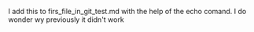 I add this to firs_file_in_git_test.md
with the help of the echo comand.
I do wonder wy previously it didn't work
